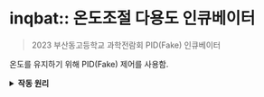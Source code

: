 # inqbat:: 온도조절 다용도 인큐베이터
> 2023 부산동고등학교 과학전람회 PID(Fake) 인큐베이터  

온도를 유지하기 위해 PID(Fake) 제어를 사용함.

<details markdown="1">
<summary>
<b>작동 원리</b>
</summary>

- 온도가 높으면 냉각 팬을 빠르게 돌린다. 온도가 낮으면 냉각팬을 느리게 돌린다.
- 앱인벤터로 제작한 APP에서 PID 제어모드를 작동을 시키면 열풍기를 이용해 온도를 올린다.
- 온도가 일정 수준에 도착하면 자동으로 꺼진다.
- 온도가 일정 수준 떨어지면 자동으로 켜진다.

- **한마디로 바이메탈 형식과 PID 를 둘 다 사용하는 가짜 PID**

</details>
